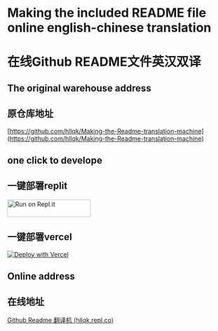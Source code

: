 # Making the included README file online english-chinese translation
  
# 在线Github README文件英汉双译
  

## The original warehouse address
  
## 原仓库地址
  

[https://github.com/hllqk/Making-the-Readme-translation-machine](https://github.com/hllqk/Making-the-Readme-translation-machine)
## one click to develope
## 一键部署replit
<a href="https://repl.it/github/hllqk/Online-Readme-Translation-Machine" rel="nofollow">
  <img alt="Run on Repl.it" src="https://camo.githubusercontent.com/5b5316dd014ebbf028c608ff43c6530250b667bea92cdcf87ab231ce583437cc/68747470733a2f2f7265706c2e69742f62616467652f6769746875622f616c6973742d6f72672f616c6973742d7265706c6974" style="height: 40px; width: 190px; max-width: 100%;" data-canonical-src="https://repl.it/badge/github/alist-org/alist-replit">
</a>

## 一键部署vercel  
<a href="https://vercel.com/new/import?s=https%3A%2F%2Fgithub.com%2Fhllqk%2FOnline-Readme-Translation-Machine&hasTrialAvailable=1&showOptionalTeamCreation=false" rel="nofollow"><img src="https://camo.githubusercontent.com/5e471e99e8e022cf454693e38ec843036ec6301e27ee1e1fa10325b1cb720584/68747470733a2f2f76657263656c2e636f6d2f627574746f6e" alt="Deploy with Vercel" data-canonical-src="https://vercel.com/button" style="max-width: 100%;"></a>

## Online address
  
## 在线地址
  

[Github Readme 翻译机 (hllqk.repl.co)](https://spiffyeuphoricvoxel.hllqk.repl.co/)  